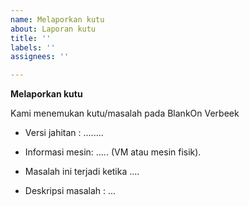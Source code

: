 ```yaml
---
name: Melaporkan kutu
about: Laporan kutu
title: ''
labels: ''
assignees: ''

---
```


**Melaporkan kutu**

Kami menemukan kutu/masalah pada BlankOn Verbeek
 - Versi jahitan : ........
 - Informasi mesin: .....
(VM atau mesin fisik).

 - Masalah ini terjadi ketika ....
 - Deskripsi masalah :
...
